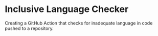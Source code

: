 # Inclusive Language Checker
Creating a GitHub Action that checks for inadequate language in code pushed to a repository.
